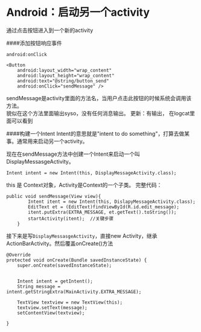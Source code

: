 Android：启动另一个activity
==========
通过点击按钮进入到一个新的activity  

####添加按钮响应事件

`android:onClick`

    <Button
        android:layout_width="wrap_content"
        android:layout_height="wrap_content"
        android:text="@string/button_send"
        android:onClick="sendMessage" />
    
sendMessage是activity里面的方法名，当用户点击此按钮的时候系统会调用该方法。  
貌似在这个方法里面输出syso，没有任何消息输出。 更新：有输出， 在logcat里面可以看到   

####构建一个Intent
Intent的意思就是"intent to do something"，打算去做某事。通常用来启动另一个activity。  

现在在sendMessage方法中创建一个Intent来启动一个叫DisplayMessasgeActivity。  

    Intent intent = new Intent(this, DisplayMessageActivity.class);

this 是 Context对象，Activity是Context的一个子类。 完整代码：  

    public void sendMessage(View view){
    		Intent itent = new Intent(this, DislapyMessageActivity.class);
    		EditText et = (EditText)findViewById(R.id.edit_message);
    		itent.putExtra(EXTRA_MESSAGE, et.getText().toString());
    		startActivity(itent);  //关键步骤
    	}

接下来是写`DisplayMessasgeActivity`，直接new Activity，继承ActionBarActivity。然后覆盖onCreate()方法       

	@Override
	protected void onCreate(Bundle savedInstanceState) {
		super.onCreate(savedInstanceState);
		
		
		Intent intent = getIntent();
		String message = intent.getStringExtra(MainActivity.EXTRA_MESSAGE);
		
		TextView textview = new TextView(this);
		textview.setText(message);
		setContentView(textview);
		
	}



